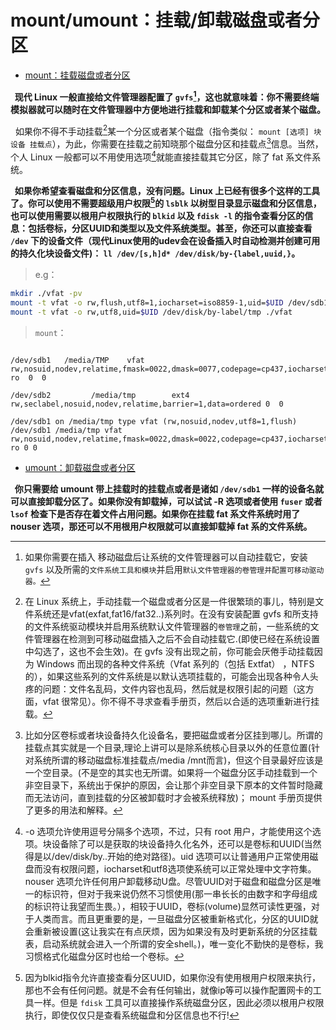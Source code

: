 # mount/umount：挂载/卸载磁盘或者分区

+ <a href="#mount" name="mount">mount：挂载磁盘或者分区</a>

**&nbsp;&nbsp;现代 Linux 一般直接给文件管理器配置了 `gvfs`[^gvfs]，这也就意味着：你不需要终端模拟器就可以随时在文件管理器中方便地进行挂载和卸载某个分区或者某个磁盘。**

[^gvfs]: 如果你需要在插入 移动磁盘后让系统的文件管理器可以自动挂载它，安装 `gvfs` 以及所需的`文件系统工具和模块`并启用`默认文件管理器的卷管理并配置可移动驱动器。`

&nbsp;&nbsp;如果你不得不手动挂载[^mount]某一个分区或者某个磁盘（指令类似： `mount [选项] 块设备 挂载点`），为此，你需要在挂载之前知晓那个磁盘分区和挂载点[^mount_point]信息。当然，个人 Linux 一般都可以不用使用选项[^opt]就能直接挂载其它分区，除了 fat 系文件系统。 


**&nbsp;&nbsp;如果你希望查看磁盘和分区信息，没有问题。Linux 上已经有很多个这样的工具了。你可以使用不需要超级用户权限[^root_perm]的 `lsblk` 以树型目录显示磁盘和分区信息，也可以使用需要以根用户权限执行的 `blkid` 以及 `fdisk -l` 的指令查看分区的信息：包括卷标，分区UUID和类型以及文件系统类型。甚至，你还可以直接查看 `/dev` 下的设备文件（现代Linux使用的udev会在设备插入时自动检测并创建可用的持久化块设备文件)： `ll /dev/[s,h]d* /dev/disk/by-{label,uuid,}`。**

> e.g：

```Bash
mkdir ./vfat -pv
mount -t vfat -o rw,flush,utf8=1,iocharset=iso8859-1,uid=$UID /dev/sdb1 ./vfat
mount -t vfat -o rw,utf8,uid=$UID /dev/disk/by-label/tmp ./vfat
```

> `mount`：

```

/dev/sdb1   /media/TMP    vfat rw,nosuid,nodev,relatime,fmask=0022,dmask=0077,codepage=cp437,iocharset=ascii,shortname=mixed,utf8,flush,errors=remount-ro  0  0 

/dev/sdb2         /media/tmp        ext4 rw,seclabel,nosuid,nodev,relatime,barrier=1,data=ordered 0  0

/dev/sdb1 on /media/tmp type vfat (rw,nosuid,nodev,utf8=1,flush)
/dev/sdb1 /media/tmp vfat rw,nosuid,nodev,relatime,fmask=0022,dmask=0022,codepage=cp437,iocharset=ascii,shortname=mixed,utf8,flush,errors=remount-ro 0 0 
```

[^mount]: 在 Linux 系统上，手动挂载一个磁盘或者分区是一件很繁琐的事儿，特别是文件系统还是vfat(exfat,fat16/fat32..)系列时。在没有安装配置 gvfs 和所支持的文件系统驱动模块并启用系统默认文件管理器的`卷管理`之前，一些系统的文件管理器在检测到可移动磁盘插入之后不会自动挂载它.(即使已经在系统设置中勾选了，这也不会生效)。在 gvfs 没有出现之前，你可能会厌倦手动挂载因为 Windows 而出现的各种文件系统（Vfat 系列的（包括 Extfat） ，NTFS 的），如果这些系列的文件系统是以默认选项挂载的，可能会出现各种令人头疼的问题：文件名乱码，文件内容也乱码，然后就是权限引起的问题（这方面，vfat 很常见）。你不得不寻求查看手册页，然后以合适的选项重新进行挂载。

[^opt]: -o 选项允许使用逗号分隔多个选项，不过，只有 root 用户，才能使用这个选项。块设备除了可以是获取的块设备持久化名外，还可以是卷标和UUID(当然得是以/dev/disk/by..开始的绝对路径)。uid 选项可以让普通用户正常使用磁盘而没有权限问题，iocharset和utf8选项使系统可以正常处理中文字符集。nouser 选项允许任何用户卸载移动U盘。尽管UUID对于磁盘和磁盘分区是唯一的标识符，但对于我来说仍然不习惯使用(那一串长长的由数字和字母组成的标识符让我望而生畏。），相较于UUID，卷标(volume)显然可读性更强，对于人类而言。而且更重要的是，一旦磁盘分区被重新格式化，分区的UUID就会重新被设置(这让我实在有点厌烦，因为如果没有及时更新系统的分区挂载表，启动系统就会进入一个所谓的安全shell。)，唯一变化不勤快的是卷标，我习惯格式化磁盘分区时也给一个卷标。


[^mount_point]: 比如分区卷标或者块设备持久化设备名，要把磁盘或者分区挂到哪儿。所谓的挂载点其实就是一个目录,理论上讲可以是除系统核心目录以外的任意位置(针对系统所谓的移动磁盘标准挂载点/media /mnt而言)，但这个目录最好应该是一个空目录。(不是空的其实也无所谓。如果将一个磁盘分区手动挂载到一个非空目录下，系统出于保护的原因，会让那个非空目录下原本的文件暂时隐藏而无法访问，直到挂载的分区被卸载时才会被系统释放)； mount 手册页提供了更多的用法和解释。

[^root_perm]: 因为blkid指令允许直接查看分区UUID，如果你没有使用根用户权限来执行，那也不会有任何问题。就是不会有任何输出，就像ip等可以操作配置网卡的工具一样。但是 `fdisk` 工具可以直接操作系统磁盘分区，因此必须以根用户权限执行，即使仅仅只是查看系统磁盘和分区信息也不行!

+ <a name="umount" href="#umount">umount：卸载磁盘或者分区</a>

**&nbsp;&nbsp;你只需要给 umount 带上挂载时的挂载点或者是诸如 `/dev/sdb1` 一样的设备名就可以直接卸载分区了。如果你没有卸载掉，可以试试 -R 选项或者使用 `fuser` 或者 `lsof` 检查下是否存在着文件占用问题。如果你在挂载 fat 系文件系统时用了 nouser 选项，那还可以不用根用户权限就可以直接卸载掉 fat 系的文件系统。**
